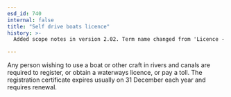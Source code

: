 ```yaml
---
esd_id: 740
internal: false
title: "Self drive boats licence"
history: >-
  Added scope notes in version 2.02. Term name changed from 'Licence - self drive boats' to 'Licences - self drive boats' in version 3.00. Name changed to 'Self drive boats licence' in version 4.00.

---
```


Any person wishing to use a boat or other craft in rivers and canals are required to register, or obtain a waterways licence, or pay a toll. The registration certificate expires usually on 31 December each year and requires renewal.

